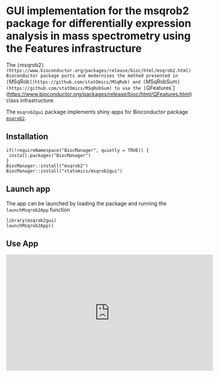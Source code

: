 # GUI implementation for the msqrob2 package for differentially expression analysis in mass spectrometry using the Features infrastructure

The `[`msqrob2`](https://www.bioconductor.org/packages/release/bioc/html/msqrob2.html) Bioconductor package ports and modernises the method presented in
[`MSqRob`](https://github.com/statOmics/MSqRob) and
[`MSqRobSum`](https://github.com/statOmics/MSqRobSum) to use the
[`QFeatures`](https://www.bioconductor.org/packages/release/bioc/html/QFeatures.html)
class infrastructure.

The `msqrob2gui` package implements shiny apps for Bioconductor package [`msqrob2`](https://www.bioconductor.org/packages/release/bioc/html/msqrob2.html).

## Installation

```{r}
if(!requireNamespace("BiocManager", quietly = TRUE)) {
 install.packages("BiocManager")
}
BiocManager::install("msqrob2")
BiocManager::install("statomics/msqrob2gui")
```

## Launch app

The app can be launched by loading the package and running the `launchMsqrob2App` function

```{r}
library(msqrob2gui)
launchMsqrob2App()
```

## Use App

<iframe width="560" height="315"
src="https://www.youtube.com/embed/F5d0E-U4rOM"
frameborder="0"
style="display: block; margin: auto;"
allow="autoplay; encrypted-media" allowfullscreen></iframe>   
